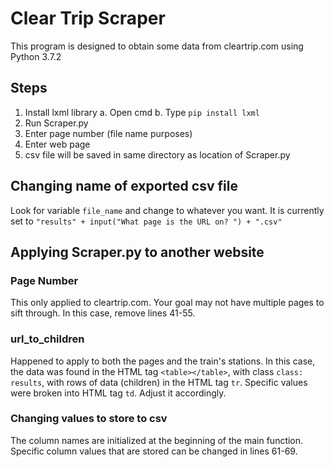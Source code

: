 # Clear Trip Scraper
This program is designed to obtain some data from cleartrip.com using Python 3.7.2

## Steps

1. Install lxml library
   a. Open cmd
   b. Type `pip install lxml`
2. Run Scraper.py
3. Enter page number (file name purposes)
4. Enter web page
5. csv file will be saved in same directory as location of Scraper.py

## Changing name of exported csv file

Look for variable `file_name` and change to whatever you want. It is currently set to `"results" + input("What page is the URL on? ") + ".csv"`

## Applying Scraper.py to another website

### Page Number

This only applied to cleartrip.com. Your goal may not have multiple pages to sift through. In this case, remove lines 41-55.

### url_to_children

Happened to apply to both the pages and the train's stations. In this case, the data was found in the HTML tag `<table></table>`, with class `class: results`, with rows of data (children) in the HTML tag `tr`. Specific values were broken into HTML tag `td`. Adjust it accordingly.

### Changing values to store to csv

The column names are initialized at the beginning of the main function. Specific column values that are stored can be changed in lines 61-69.
